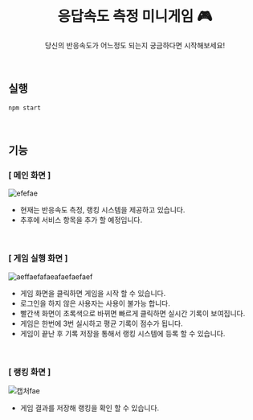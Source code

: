 <h1 align="center"> 응답속도 측정 미니게임 🎮 </h1>

<p align="center">당신의 반응속도가 어느정도 되는지 궁금하다면 시작해보세요!</p>

<br>

## 실행

```bash
npm start
```

<br>

## 기능

### [ 메인 화면 ]

![efefae](https://user-images.githubusercontent.com/45286570/217470009-253b50e0-225d-4e59-b598-5bc82ba65ce6.gif)

- 현재는 반응속도 측정, 랭킹 시스템을 제공하고 있습니다.
- 추후에 서비스 항목을 추가 할 예정입니다.

<br>

### [ 게임 실행 화면 ]

![aeffaefafaeafaefaefaef](https://user-images.githubusercontent.com/45286570/216080991-1c48ef1c-28a2-4db3-abeb-1e534be0a952.gif)

- 게임 화면을 클릭하면 게임을 시작 할 수 있습니다.
- 로그인을 하지 않은 사용자는 사용이 불가능 합니다.
- 빨간색 화면이 초록색으로 바뀌면 빠르게 클릭하면 실시간 기록이 보여집니다.
- 게임은 한번에 3번 실시하고 평균 기록이 점수가 됩니다.
- 게임이 끝난 후 기록 저장을 통해서 랭킹 시스템에 등록 할 수 있습니다.

<br>

### [ 랭킹 화면 ]

![캡처fae](https://user-images.githubusercontent.com/45286570/217470797-54c1174d-5481-4437-a84d-4d5552d7f660.JPG)

- 게임 결과를 저장해 랭킹을 확인 할 수 있습니다.
